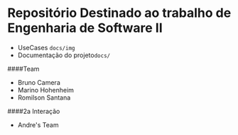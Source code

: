 Repositório Destinado ao trabalho de Engenharia de Software II
=====================

* UseCases `docs/img`
* Documentação do projeto`docs/`

####Team
* Bruno Camera
* Marino Hohenheim
* Romilson Santana

####2a Interação
* Andre's Team
